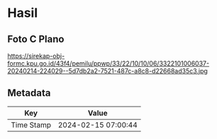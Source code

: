 # Hasil

## Foto C Plano

https://sirekap-obj-formc.kpu.go.id/43f4/pemilu/ppwp/33/22/10/10/06/3322101006037-20240214-224029--5d7db2a2-7521-487c-a8c8-d22668ad35c3.jpg


## Metadata

| Key        | Value               |
| ---------- | ------------------- |
| Time Stamp | 2024-02-15 07:00:44 |




